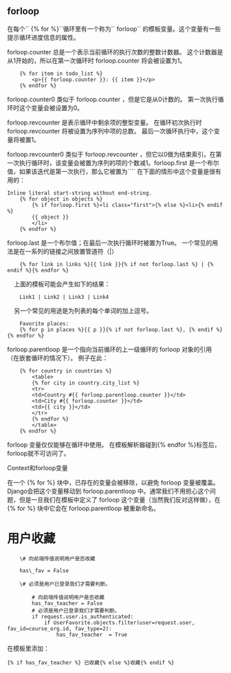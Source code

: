 ## forloop

在每个\`\` {% for %}\`\`循环里有一个称为\`\` forloop\`\` 的模板变量。这个变量有一些提示循环进度信息的属性。

forloop.counter 总是一个表示当前循环的执行次数的整数计数器。 这个计数器是从1开始的，所以在第一次循环时 forloop.counter 将会被设置为1。

```
    {% for item in todo_list %}
        <p>{{ forloop.counter }}: {{ item }}</p>
    {% endfor %}

```

forloop.counter0 类似于 forloop.counter ，但是它是从0计数的。 第一次执行循环时这个变量会被设置为0。

forloop.revcounter 是表示循环中剩余项的整型变量。 在循环初次执行时 forloop.revcounter 将被设置为序列中项的总数。 最后一次循环执行中，这个变量将被置1。

forloop.revcounter0 类似于 forloop.revcounter ，但它以0做为结束索引。在第一次执行循环时，该变量会被置为序列的项的个数减1。forloop.first 是一个布尔值，如果该迭代是第一次执行，那么它被置为\`\`\`\` 在下面的情形中这个变量是很有用的：

```
Inline literal start-string without end-string.
    {% for object in objects %}
        {% if forloop.first %}<li class="first">{% else %}<li>{% endif %}
        {{ object }}
        </li>
    {% endfor %}
```

forloop.last 是一个布尔值；在最后一次执行循环时被置为True。 一个常见的用法是在一系列的链接之间放置管道符（\|）

```
    {% for link in links %}{{ link }}{% if not forloop.last %} | {% endif %}{% endfor %}
```

    上面的模板可能会产生如下的结果：

```
    Link1 | Link2 | Link3 | Link4
```

    另一个常见的用途是为列表的每个单词的加上逗号。

```
    Favorite places:
    {% for p in places %}{{ p }}{% if not forloop.last %}, {% endif %}{% endfor %}
```

forloop.parentloop 是一个指向当前循环的上一级循环的 forloop 对象的引用（在嵌套循环的情况下）。 例子在此：

```
    {% for country in countries %}
        <table>
        {% for city in country.city_list %}
        <tr>
        <td>Country #{{ forloop.parentloop.counter }}</td>
        <td>City #{{ forloop.counter }}</td>
        <td>{{ city }}</td>
        </tr>
        {% endfor %}
        </table>
    {% endfor %}
```

forloop 变量仅仅能够在循环中使用。 在模板解析器碰到{% endfor %}标签后，forloop就不可访问了。

Context和forloop变量

在一个 {% for %} 块中，已存在的变量会被移除，以避免 forloop 变量被覆盖。 Django会把这个变量移动到 forloop.parentloop 中。通常我们不用担心这个问题，但是一旦我们在模板中定义了 forloop 这个变量（当然我们反对这样做），在 {% for %} 块中它会在 forloop.parentloop 被重新命名。

# 用户收藏

        \# 向前端传值说明用户是否收藏

        has\_fav = False

        \# 必须是用户已登录我们才需要判断。

```
        # 向前端传值说明用户是否收藏
        has_fav_teacher = False
        # 必须是用户已登录我们才需要判断。
        if request.user.is_authenticated:
            if UserFavorite.objects.filter(user=request.user, fav_id=course_org.id, fav_type=2):
                has_fav_teacher  = True
```

在模板里添加：

```
{% if has_fav_teacher %} 已收藏{% else %}收藏{% endif %}
```



